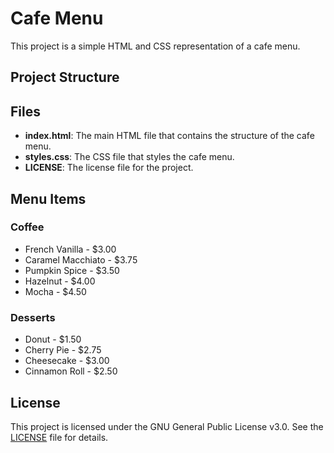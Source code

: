 # Cafe Menu

This project is a simple HTML and CSS representation of a cafe menu.

## Project Structure

## Files

- **index.html**: The main HTML file that contains the structure of the cafe menu.
- **styles.css**: The CSS file that styles the cafe menu.
- **LICENSE**: The license file for the project.

## Menu Items

### Coffee

- French Vanilla - $3.00
- Caramel Macchiato - $3.75
- Pumpkin Spice - $3.50
- Hazelnut - $4.00
- Mocha - $4.50

### Desserts

- Donut - $1.50
- Cherry Pie - $2.75
- Cheesecake - $3.00
- Cinnamon Roll - $2.50

## License

This project is licensed under the GNU General Public License v3.0. See the [LICENSE](../../../../../../c:/Users/Hakan/Documents/GitHub/Cafe-Menu/LICENSE) file for details.